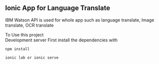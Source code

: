 ## Ionic App for Language Translate

<p>IBM Watson API is used for whole app such as language translate, Image translate, OCR translate</p>
 To Use this project<br>
Development server
First install the dependencies with 

```
npm install
```
```
ionic lab or ionic serve
```
